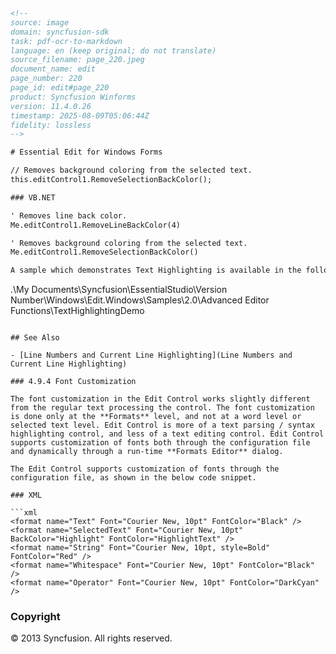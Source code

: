 ```html
<!-- 
source: image
domain: syncfusion-sdk
task: pdf-ocr-to-markdown
language: en (keep original; do not translate)
source_filename: page_220.jpeg
document_name: edit
page_number: 220
page_id: edit#page_220
product: Syncfusion Winforms
version: 11.4.0.26
timestamp: 2025-08-09T05:06:44Z
fidelity: lossless
-->

# Essential Edit for Windows Forms

// Removes background coloring from the selected text.  
this.editControl1.RemoveSelectionBackColor();

### VB.NET

' Removes line back color.  
Me.editControl1.RemoveLineBackColor(4)

' Removes background coloring from the selected text.  
Me.editControl1.RemoveSelectionBackColor()

A sample which demonstrates Text Highlighting is available in the following sample location.

```
.\My Documents\Syncfusion\EssentialStudio\Version Number\Windows\Edit.Windows\Samples\2.0\Advanced Editor Functions\TextHighlightingDemo
```

## See Also

- [Line Numbers and Current Line Highlighting](Line Numbers and Current Line Highlighting)

### 4.9.4 Font Customization

The font customization in the Edit Control works slightly different from the regular text processing the control. The font customization is done only at the **Formats** level, and not at a word level or selected text level. Edit Control is more of a text parsing / syntax highlighting control, and less of a text editing control. Edit Control supports customization of fonts both through the configuration file and dynamically through a run-time **Formats Editor** dialog.

The Edit Control supports customization of fonts through the configuration file, as shown in the below code snippet.

### XML

```xml
<format name="Text" Font="Courier New, 10pt" FontColor="Black" />
<format name="SelectedText" Font="Courier New, 10pt" BackColor="Highlight" FontColor="HighlightText" />
<format name="String" Font="Courier New, 10pt, style=Bold" FontColor="Red" />
<format name="Whitespace" Font="Courier New, 10pt" FontColor="Black" />
<format name="Operator" Font="Courier New, 10pt" FontColor="DarkCyan" />
```

### Copyright

© 2013 Syncfusion. All rights reserved.

<!-- tags: [Syncfusion, Windows Forms, Text Highlighting, Font Customization, Edit Control] keywords: [Text Highlighting, Font Customization, Edit Control, Syntax Highlighting, Configuration File, Formats Editor, Font Properties, Text Control] -->
```